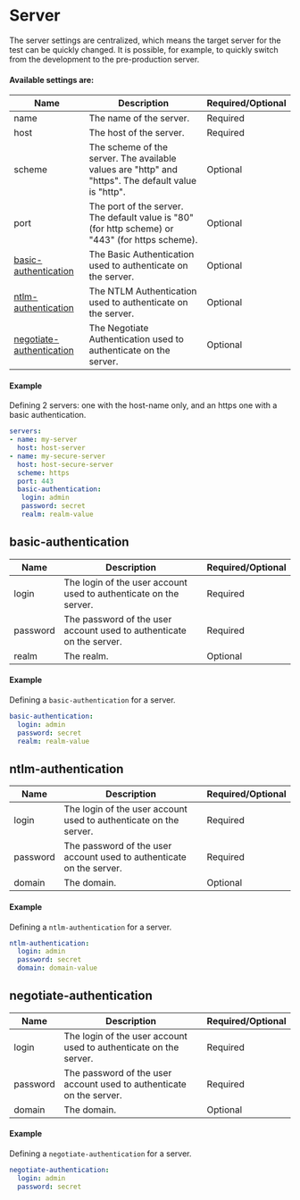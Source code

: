 # Server
The server settings are centralized, which means the target server for the test can be quickly changed. It is possible, for example, to quickly switch from the development to the pre-production server.

#### Available settings are:

| Name        | Description                                                  | Required/Optional |
| ----------- | ------------------------------------------------------------ | ----------------- |
| name        | The name of the server.                                      | Required          |
| host        | The host of the server.                                      | Required          |
| scheme      | The scheme of the server. The available values are "http" and "https". The default value is "http".    | Optional          |
| port        | The port of the server. The default value is "80" (for http scheme) or "443" (for https scheme).                    | Optional          |
| [basic-authentication](#basic-authentication) | The Basic Authentication used to authenticate on the server.                    | Optional          |
| [ntlm-authentication](#ntlm-authentication) | The NTLM Authentication used to authenticate on the server.                     | Optional          |
| [negotiate-authentication](#negotiate-authentication) | The Negotiate Authentication used to authenticate on the server.           | Optional          |

#### Example
Defining 2 servers: one with the host-name only, and an https one with a basic authentication.
```yaml
servers:
- name: my-server
  host: host-server
- name: my-secure-server
  host: host-secure-server
  scheme: https
  port: 443
  basic-authentication:
   login: admin
   password: secret
   realm: realm-value
```

## basic-authentication
| Name        | Description                                                     | Required/Optional |
| ----------- | --------------------------------------------------------------- | ----------------- |
| login       | The login of the user account used to authenticate on the server.                                         | Required          |
| password    | The password of the user account used to authenticate on the server.                                                   | Required          |
| realm       | The realm.                                                      | Optional          |

#### Example
Defining a `basic-authentication` for a server.
```yaml
basic-authentication:
  login: admin
  password: secret
  realm: realm-value
```

## ntlm-authentication
| Name        | Description                                                     | Required/Optional |
| ----------- | --------------------------------------------------------------- | ----------------- |
| login       | The login of the user account used to authenticate on the server.                                         | Required          |
| password    | The password of the user account used to authenticate on the server.                                                   | Required          |
| domain      | The domain.                                                     | Optional          |

#### Example
Defining a `ntlm-authentication` for a server.
```yaml
ntlm-authentication:
  login: admin
  password: secret
  domain: domain-value
```

## negotiate-authentication
| Name        | Description                                                     | Required/Optional |
| ----------- | --------------------------------------------------------------- | ----------------- |
| login       | The login of the user account used to authenticate on the server.                                         | Required          |
| password    | The password of the user account used to authenticate on the server.                                                   | Required          |
| domain | The domain.                                                          | Optional          |

#### Example
Defining a `negotiate-authentication` for a server.
```yaml
negotiate-authentication:
  login: admin
  password: secret
```